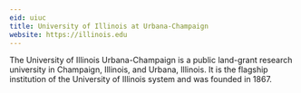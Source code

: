 ```yaml
---
eid: uiuc
title: University of Illinois at Urbana-Champaign
website: https://illinois.edu
---
```

The University of Illinois Urbana-Champaign is a public land-grant research
university in Champaign, Illinois, and Urbana, Illinois. It is the flagship
institution of the University of Illinois system and was founded in 1867.
